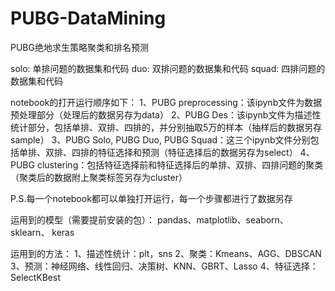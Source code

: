 # PUBG-DataMining
PUBG绝地求生策略聚类和排名预测

solo: 单排问题的数据集和代码
duo: 双排问题的数据集和代码
squad: 四排问题的数据集和代码

notebook的打开运行顺序如下：
1、PUBG preprocessing：该ipynb文件为数据预处理部分（处理后的数据另存为data）
2、PUBG Des：该ipynb文件为描述性统计部分，包括单排、双排、四排的，并分别抽取5万的样本（抽样后的数据另存sample）
3、PUBG Solo, PUBG Duo, PUBG Squad：这三个ipynb文件分别包括单排、双排、四排的特征选择和预测（特征选择后的数据另存为select）
4、PUBG clustering：包括特征选择前和特征选择后的单排、双排、四排问题的聚类（聚类后的数据附上聚类标签另存为cluster）

P.S.每一个notebook都可以单独打开运行，每一个步骤都进行了数据另存

运用到的模型（需要提前安装的包）：
pandas、matplotlib、seaborn、sklearn、 keras

运用到的方法：
1、描述性统计：plt，sns
2、聚类：Kmeans、AGG、DBSCAN
3、预测：神经网络、线性回归、决策树、KNN、GBRT、Lasso
4、特征选择：SelectKBest

